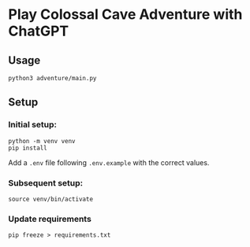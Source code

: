 # Play Colossal Cave Adventure with ChatGPT

## Usage

```
python3 adventure/main.py
```

## Setup

### Initial setup:

```
python -m venv venv
pip install
```

Add a `.env` file following `.env.example` with the correct values.

### Subsequent setup:

```
source venv/bin/activate
```


### Update requirements

```
pip freeze > requirements.txt
```